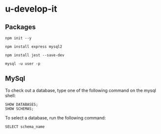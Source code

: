 # u-develop-it

## Packages
```
npm init --y

npm install express mysql2

npm install jest --save-dev

mysql -u user -p
```

## MySql

To check out a database, type one of the following command on the mysql shell:
```
SHOW DATABASES;
SHOW SCHEMAS;
```

To select a database, run the following command:
```
SELECT schema_name
```